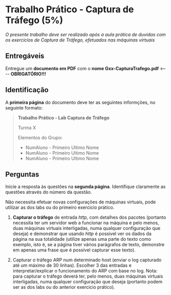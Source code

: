 # Trabalho Prático - Captura de Tráfego (5%)

*O presente trabalho deve ser realizado após a aula prática de duvidas com os exercicios de Captura de Tráfego, efetuados nas máquinas virtuais*

## Entregáveis
Entregue um **documento em PDF** com o **nome Gxx-CapturaTrafego.pdf** <---- **OBRIGATÓRIO!!!**

## Identificação

A **primeira página** do documento deve ter as seguintes informções, no seguinte formato:

>**Trabalho Prático - Lab Captura de Tráfego**
>
>Turma X
>
>Elementos do Grupo:
>- NumAluno - Primeiro Ultimo Nome
>- NumAluno - Primeiro Ultimo Nome
>- NumAluno - Primeiro Ultimo Nome

## Perguntas

Inicie a resposta às questões na **segunda página**. Identifique claramente as questões através do número da questão.

Não necessita efetuar novas configurações de máquinas virtuais, pode utilizar as dos labs ou do primeiro exercicio prático.

1. **Capturar o tráfego** de entrada *http*, com detalhes dos pacotes (portanto necessita ter um servidor web a funcionar na máquina e pelo menos, duas máquinas virtuais interligadas, numa qualquer configuração que deseja) e demonstrar que usando *http* é possivel ver os dados da página na sua totalidade (utilize apenas uma parte do texto como exemplo, isto é, se a página tiver vários parágrafos de texto, demonstre em apenas uma frase que é possível capturar esse texto).

2. Capturar o tráfego ARP num determinado host (enviar o log capturado até um máximo de 30 linhas). Escolher 3 das entradas e interpretar/explicar o funcionamento do ARP com base no log. Nota: para capturar o tráfego deverá ter, pelo menos, duas máquinas virtuais interligadas, numa qualquer configuração que deseja (portanto podem ser as dos labs ou do anterior exercicio prático).
